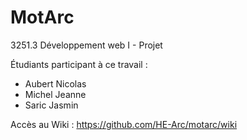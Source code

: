 # MotArc
3251.3 Développement web I - Projet

Étudiants participant à ce travail :

* Aubert Nicolas
* Michel Jeanne
* Saric Jasmin

Accès au Wiki : https://github.com/HE-Arc/motarc/wiki
